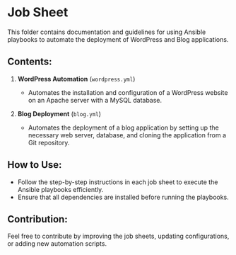 # Job Sheet

This folder contains documentation and guidelines for using Ansible playbooks to automate the deployment of WordPress and Blog applications.  

## Contents:
1. **WordPress Automation** (`wordpress.yml`)  
   - Automates the installation and configuration of a WordPress website on an Apache server with a MySQL database.  

2. **Blog Deployment** (`blog.yml`)  
   - Automates the deployment of a blog application by setting up the necessary web server, database, and cloning the application from a Git repository.  

## How to Use:
- Follow the step-by-step instructions in each job sheet to execute the Ansible playbooks efficiently.  
- Ensure that all dependencies are installed before running the playbooks.  

## Contribution:
Feel free to contribute by improving the job sheets, updating configurations, or adding new automation scripts.  
